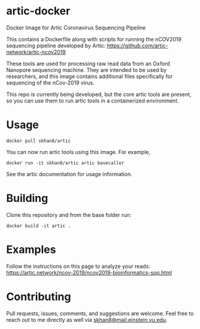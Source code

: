 # artic-docker
Docker Image for Artic Coronavirus Sequencing Pipeline

This contains a Dockerfile along with scripts for running the nCOV2019
sequencing pipeline developed by Artic:
https://github.com/artic-network/artic-ncov2019

These tools are used for processing raw read data from an Oxford Nanopore
sequencing machine. They are intended to be used by researchers, and this image
contains additional files specifically for sequencing of the nCov-2019 virus.

This repo is currently being developed, but the core artic tools are present, so
you can use them to run artic tools in a containerized environment.

# Usage

    docker pull skhan8/artic

You can now run artic tools using this image. For example,

    docker run -it skhan8/artic artic basecaller

See the artic documentation for usage information.

# Building

Clone this repository and from the base folder run:

    docker build -it artic . 


# Examples

Follow the instructions on this page to analyze your reads:
https://artic.network/ncov-2019/ncov2019-bioinformatics-sop.html

# Contributing

Pull requests, issues, comments, and suggestions are welcome. Feel free to reach
out to me directly as well via skhan8@mail.einstein.yu.edu.
